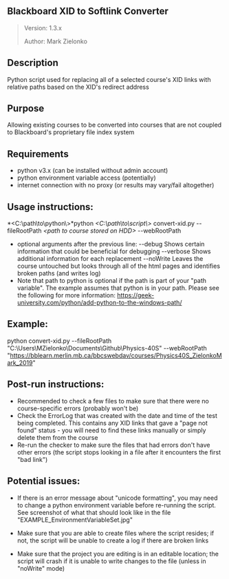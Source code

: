 Blackboard XID to Softlink Converter
------------------------------------

>Version: 1.3.x
>
>Author: Mark Zielonko

## Description
Python script used for replacing all of a selected course's XID
  links with relative paths based on the XID's redirect address

## Purpose
Allowing existing courses to be converted into courses that are not
  coupled to Blackboard's proprietary file index system

## Requirements
  - python v3.x (can be installed without admin account)
  - python environment variable access (potentially)
  - internet connection with no proxy (or results may vary/fail altogether)

## Usage instructions:
  *\<C:\\path\\to\\python\\\>*python *\<C:\\path\\to\\script\\\>* convert-xid.py --fileRootPath *\<path to course stored on HDD\>* --webRootPath *<webdav address for course>*

  - optional arguments after the previous line:
    --debug         Shows certain information that could be beneficial for debugging
    --verbose       Shows additional information for each replacement
    --noWrite       Leaves the course untouched but looks through all of the html pages and identifies broken paths (and writes log)
  - Note that path to python is optional if the path is part of your "path variable". The example assumes that python is in your
    path. Please see the following for more information: https://geek-university.com/python/add-python-to-the-windows-path/

## Example:
  python convert-xid.py --fileRootPath "C:\\Users\\MZielonko\\Documents\\Github\\Physics-40S" --webRootPath "https://bblearn.merlin.mb.ca/bbcswebdav/courses/Physics40S_ZielonkoMark_2019"

## Post-run instructions:
  - Recommended to check a few files to make sure that there were no course-specific errors (probably won't be)
  - Check the ErrorLog that was created with the date and time of the test being completed.
    This contains any XID links that gave a "page not found" status - you will need to find these links manually
    or simply delete them from the course
  - Re-run the checker to make sure the files that had errors don't have other errors (the script stops looking
    in a file after it encounters the first "bad link")

## Potential issues:
  - If there is an error message about "unicode formatting", you may need to
    change a python environment variable before re-running the script. See
    screenshot of what that should look like in the file "EXAMPLE_EnvironmentVariableSet.jpg"

  - Make sure that you are able to create files where the script resides; if
    not, the script will be unable to create a log if there are broken links

  - Make sure that the project you are editing is in an editable location; the
    script will crash if it is unable to write changes to the file (unless in
    "noWrite" mode)
